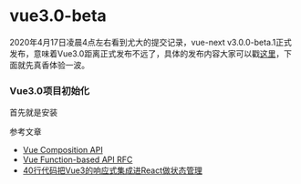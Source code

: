 # vue3.0-beta
2020年4月17日凌晨4点左右看到尤大的提交记录，vue-next v3.0.0-beta.1正式发布，意味着Vue3.0距离正式发布不远了，具体的发布内容大家可以戳[这里](https://github.com/vuejs/vue-next)，下面就先真香体验一波。

### Vue3.0项目初始化
首先就是安装

参考文章
- [Vue Composition API](https://vue-composition-api-rfc.netlify.app/#summary)
- [Vue Function-based API RFC](https://zhuanlan.zhihu.com/p/68477600)
- [40行代码把Vue3的响应式集成进React做状态管理](https://juejin.im/post/5e70970af265da576429aada)